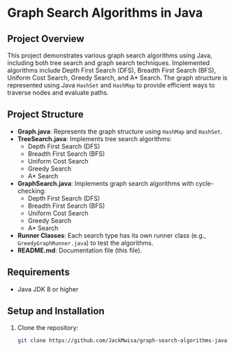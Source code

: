 # Graph Search Algorithms in Java

## Project Overview

This project demonstrates various graph search algorithms using Java, including both tree search and graph search techniques. Implemented algorithms include Depth First Search (DFS), Breadth First Search (BFS), Uniform Cost Search, Greedy Search, and A* Search. The graph structure is represented using Java `HashSet` and `HashMap` to provide efficient ways to traverse nodes and evaluate paths.

## Project Structure

- **Graph.java**: Represents the graph structure using `HashMap` and `HashSet`.
- **TreeSearch.java**: Implements tree search algorithms:
    - Depth First Search (DFS)
    - Breadth First Search (BFS)
    - Uniform Cost Search
    - Greedy Search
    - A* Search
- **GraphSearch.java**: Implements graph search algorithms with cycle-checking:
    - Depth First Search (DFS)
    - Breadth First Search (BFS)
    - Uniform Cost Search
    - Greedy Search
    - A* Search
- **Runner Classes**: Each search type has its own runner class (e.g., `GreedyGraphRunner.java`) to test the algorithms.
- **README.md**: Documentation file (this file).

## Requirements

- Java JDK 8 or higher

## Setup and Installation

1. Clone the repository:
   ```bash
   git clone https://github.com/JackMwisa/graph-search-algorithms-java.git
